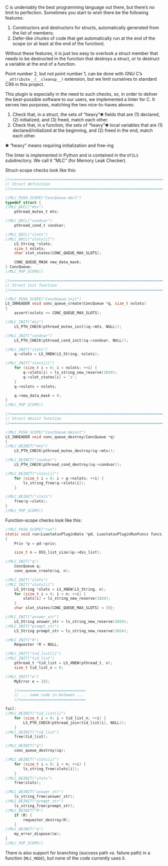 C is undeniably the best programming language out there, but there’s no limit to perfection.
Sometimes you start to wish there be the following features:
1. Constructors and destructors for structs, automatically generated from the list of members;
2. Defer-like chunks of code that get automatically run at the end of the scope (or at least at the end of the function).

Without these features, it is just too easy to overlook a struct member that needs to be destructed in the function that
destroys a struct, or to destruct a variable at the end of a function.

Point number 2, but not point number 1, can be done with GNU C’s `__attribute__(__cleanup__)` extension, but we limit
ourselves to standard C99 in this project.

This plugin is especially in the need to such checks, so, in order to deliver the best-possible software to our users,
we implemented a linter for C. It serves two purposes, matching the two nice-to-haves aboves:

1. Check that, in a struct, the sets of “heavy”✱ fields that are (1) declared, (2) initialized, and (3) freed, match each other.
2. Check that, in a function, the sets of “heavy”✱ local variables that are (1) declared/initialized at the beginning, and (2) freed in the end, match each other.

✱ “heavy” means requiring initialization and free-ing

The linter is implemented in Python and is contained in the `UTILS` subdirectory.
We call it “MLC” (for Memory Leak Checker).

Struct-scope checks look like this:

```c
//================================================================================
// Struct definition
//================================================================================

//MLC_PUSH_SCOPE("ConcQueue:decl")
typedef struct {
//MLC_DECL("mtx")
    pthread_mutex_t mtx;

//MLC_DECL("condvar")
    pthread_cond_t condvar;

//MLC_DECL("slots")
//MLC_DECL("slots[i]")
    LS_String *slots;
    size_t nslots;
    char slot_states[CONC_QUEUE_MAX_SLOTS];

    CONC_QUEUE_MASK new_data_mask;
} ConcQueue;
//MLC_POP_SCOPE()

//================================================================================
// Struct init function
//================================================================================

//MLC_PUSH_SCOPE("ConcQueue:init")
LS_INHEADER void conc_queue_create(ConcQueue *q, size_t nslots)
{
    assert(nslots <= CONC_QUEUE_MAX_SLOTS);

//MLC_INIT("mtx")
    LS_PTH_CHECK(pthread_mutex_init(&q->mtx, NULL));

//MLC_INIT("condvar")
    LS_PTH_CHECK(pthread_cond_init(&q->condvar, NULL));

//MLC_INIT("slots")
    q->slots = LS_XNEW(LS_String, nslots);

//MLC_INIT("slots[i]")
    for (size_t i = 0; i < nslots; ++i) {
        q->slots[i] = ls_string_new_reserve(1024);
        q->slot_states[i] = 'z';
    }
    q->nslots = nslots;

    q->new_data_mask = 0;
}
//MLC_POP_SCOPE()

//================================================================================
// Struct deinit function
//================================================================================

//MLC_PUSH_SCOPE("ConcQueue:deinit")
LS_INHEADER void conc_queue_destroy(ConcQueue *q)
{
//MLC_DEINIT("mtx")
    LS_PTH_CHECK(pthread_mutex_destroy(&q->mtx));

//MLC_DEINIT("condvar")
    LS_PTH_CHECK(pthread_cond_destroy(&q->condvar));

//MLC_DEINIT("slots[i]")
    for (size_t i = 0; i < q->nslots; ++i) {
        ls_string_free(q->slots[i]);
    }

//MLC_DEINIT("slots")
    free(q->slots);
}
//MLC_POP_SCOPE()
```

Function-scope checks look like this:

```c
//MLC_PUSH_SCOPE("run")
static void run(LuastatusPluginData *pd, LuastatusPluginRunFuncs funcs)
{
    Priv *p = pd->priv;

    size_t n = DSS_list_size(&p->dss_list);

//MLC_INIT("q")
    ConcQueue q;
    conc_queue_create(&q, n);

//MLC_INIT("slots")
//MLC_INIT("slots[i]")
    LS_String *slots = LS_XNEW(LS_String, n);
    for (size_t i = 0; i < n; ++i) {
        slots[i] = ls_string_new_reserve(1024);
    }
    char slot_states[CONC_QUEUE_MAX_SLOTS] = {0};

//MLC_INIT("answer_str")
    LS_String answer_str = ls_string_new_reserve(1024);
//MLC_INIT("prompt_str")
    LS_String prompt_str = ls_string_new_reserve(1024);

//MLC_INIT("R")
    Requester *R = NULL;

//MLC_INIT("tid_list[i]")
//MLC_INIT("tid_list")
    pthread_t *tid_list = LS_XNEW(pthread_t, n);
    size_t tid_list_n = 0;

//MLC_INIT("e")
    MyError e = {0};

    //==============================
    // ... some code in-between ...
    //==============================

fail:
//MLC_DEINIT("tid_list[i]")
    for (size_t i = 0; i < tid_list_n; ++i) {
        LS_PTH_CHECK(pthread_join(tid_list[i], NULL));
    }
//MLC_DEINIT("tid_list")
    free(tid_list);

//MLC_DEINIT("q")
    conc_queue_destroy(&q);

//MLC_DEINIT("slots[i]")
    for (size_t i = 0; i < n; ++i) {
        ls_string_free(slots[i]);
    }
//MLC_DEINIT("slots")
    free(slots);

//MLC_DEINIT("answer_str")
    ls_string_free(answer_str);
//MLC_DEINIT("prompt_str")
    ls_string_free(prompt_str);
//MLC_DEINIT("R")
    if (R) {
        requester_destroy(R);
    }
//MLC_DEINIT("e")
    my_error_dispose(&e);
}
//MLC_POP_SCOPE()
```

There is also support for branching (success path vs. failure path) in a function
(`MLC_MODE`), but none of the code currently uses it.
